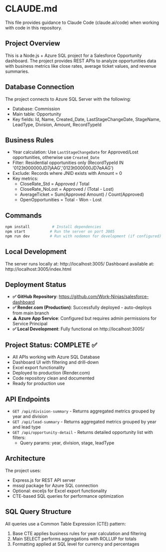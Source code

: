 # CLAUDE.md

This file provides guidance to Claude Code (claude.ai/code) when working with code in this repository.

## Project Overview
This is a Node.js + Azure SQL project for a Salesforce Opportunity dashboard. The project provides REST APIs to analyze opportunities data with business metrics like close rates, average ticket values, and revenue summaries.

## Database Connection
The project connects to Azure SQL Server with the following:
- Database: Commission
- Main table: Opportunity
- Key fields: Id, Name, Created_Date, LastStageChangeDate, StageName, LeadType, Division, Amount, RecordTypeId

## Business Rules
- Year calculation: Use `LastStageChangeDate` for Approved/Lost opportunities, otherwise use `Created_Date`
- Filter: Residential opportunities only (RecordTypeId IN '0123t000000JD7jAAG','0123t000000JD7eAAG')
- Exclude: Records where JNID exists with Amount = 0
- Key metrics:
  - CloseRate_Std = Approved / Total
  - CloseRate_NoLost = Approved / (Total - Lost)
  - AverageTicket = Sum(Approved Amount) / Count(Approved)
  - OpenOpportunities = Total - Won - Lost

## Commands
```bash
npm install          # Install dependencies
npm start           # Run the server on port 3005
npm run dev         # Run with nodemon for development (if configured)
```

## Local Development
The server runs locally at: http://localhost:3005/
Dashboard available at: http://localhost:3005/index.html

## Deployment Status
- **✅ GitHub Repository**: https://github.com/Work-Ninjas/salesforce-dashboard
- **✅ Render.com (Production)**: Successfully deployed - auto-deploys from main branch
- **⚠️ Azure App Service**: Configured but requires admin permissions for Service Principal
- **✅ Local Development**: Fully functional on http://localhost:3005/

## Project Status: COMPLETE ✅
- All APIs working with Azure SQL Database
- Dashboard UI with filtering and drill-down
- Excel export functionality
- Deployed to production (Render.com)
- Code repository clean and documented
- Ready for production use

## API Endpoints
- `GET /api/division-summary` - Returns aggregated metrics grouped by year and division
- `GET /api/lead-summary` - Returns aggregated metrics grouped by year and lead type
- `GET /api/opportunity-detail` - Returns detailed opportunity list with filters:
  - Query params: year, division, stage, leadType

## Architecture
The project uses:
- Express.js for REST API server
- mssql package for Azure SQL connection
- Optional: exceljs for Excel export functionality
- CTE-based SQL queries for performance optimization

## SQL Query Structure
All queries use a Common Table Expression (CTE) pattern:
1. Base CTE applies business rules for year calculation and filtering
2. Main SELECT performs aggregations with ROLLUP for totals
3. Formatting applied at SQL level for currency and percentages